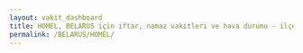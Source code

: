 ```yaml
---
layout: vakit_dashboard
title: HOMEL, BELARUS için iftar, namaz vakitleri ve hava durumu - ilçe/eyalet seç
permalink: /BELARUS/HOMEL/
---
```


<script type="text/javascript">
  var GLOBAL_COUNTRY = 'BELARUS';
  var GLOBAL_CITY = 'HOMEL';
  var GLOBAL_STATE = '';
  var lat = 72;
  var lon = 21;
</script>
